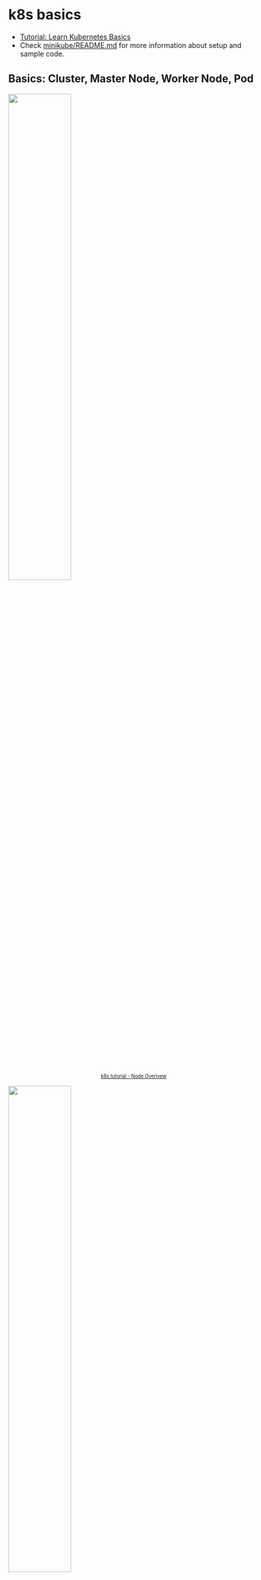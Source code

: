# k8s basics

* [Tutorial: Learn Kubernetes Basics](https://kubernetes.io/docs/tutorials/kubernetes-basics/)
* Check [minikube/README.md](minikube/README.md) for more information about setup and sample code.

## Basics: Cluster, Master Node, Worker Node, Pod

<img style="width:50%;" src="https://kubernetes.io/docs/tutorials/kubernetes-basics/public/images/module_03_nodes.svg">
<p align="center"><sub><sup>
  <a href="https://kubernetes.io/docs/tutorials/kubernetes-basics/explore/explore-intro/" target="_blank" rel="noreferrer noopenner">k8s tutorial - Node Overivew</a>
</sup></sub></p>

<img style="width:50%;" src="https://kubernetes.io/docs/tutorials/kubernetes-basics/public/images/module_03_pods.svg">
<p align="center"><sub><sup>
  <a href="https://kubernetes.io/docs/tutorials/kubernetes-basics/explore/explore-intro/" target="_blank" rel="noreferrer noopenner">k8s tutorial - Pods Overivew</a>
</sup></sub></p>

<img style="width:60%;" src="https://4.bp.blogspot.com/-EwaeByngT_s/VreBpWmU5bI/AAAAAAAABrU/TOd81z-L1rY/s1600/archi.jpg">
<p align="center"><sub><sup>
  <a href="https://nishadikirielle.blogspot.com/2016/02/kubernetes-at-first-glance.html" target="_blank" rel="noreferrer noopenner">Kubernetes, At A First Glance - k8s Architecture</a>
</sup></sub></p>

### Cluster

* Kubernetes 中多個 Node 與 Master 的集合，管理多個 Master, Worker Node，。基本上可以想成在同一個環境裡所有 Node 集合在一起的單位。

### Master Node

* Kubernetes 運作的指揮中心，可以簡化看成一個特化的 Node 負責管理所有其他 Node。
* 包含 kube-apiserver、etcd、kube-scheduler、kube-controller-manager。

### Worker Node

* Kubernetes 運作的最小硬體單位，一個 Worker Node（簡稱 Node）對應到一台機器，可以是實體機如你的筆電、或是虛擬機如 AWS 上的一台 EC2 或 GCP 上的一台 Computer Engine。
* 包含 kubelet、kube-proxy、Container Runtime

### Pod

* Kubernetes 運作的最小單位，一個 Pod 對應到一個應用服務（Application），舉例來說一個 Pod 可能會對應到一個 API Server。
* 一個 Pod 裡面可以有一個或是多個 Container，但一般情況一個 Pod 最好只有一個 Container
* 同一個 Pod 中的 Containers 共享相同資源及網路，彼此透過 local port number 溝通
* `pod.yaml` 是針對單一 Pod 的設定，用來建立獨立的 Pod，但多數我們不會這樣單獨使用，主要有幾個問題:
  * 獨立的 pod 若是發生問題時(例如: node failure)，k8s 不會協助恢復其正常的狀態
  * 若 pod 所在的 worker node 因為資源不足或是進入維護狀態時，pod 不會被自動移到其他正常的 node 並重新啟動

[`deployment.yaml` spec](https://github.com/superj80820/2020-ithelp-contest/blob/master/DAY18/server-service.yaml)

* spec.replicas: 此 Pod 會在 K8s 有幾個橫向擴展(Horizontal Pod Autoscaler)，目前設定一個
* spec.strategy: 可以設定狀態變化對應機制的策略，例如 image 降版要要維持幾個 Pod 之類，這邊使用預設值
* spec.template.spec.containers: 設置容器
* spec.template.spec.containers.command: 容器的啟動 command
* spec.template.spec.containers.image: 容器使用的 image
* spec.template.spec.containers.ports: 容器使用的 port
* spec.template.spec.containers.restartPolicy: 容器是否無預期關閉後要重新啟動

[`service.yaml` spec](https://github.com/superj80820/2020-ithelp-contest/blob/master/DAY18/server-deployment.yaml)

* spec.ports.ports: 說明對外可連入的 port 為何
* spec.ports.targetPort: 說明對外連入的 port 對應到 Pod 的哪個 port
* spec.ports.selector: 此規則要套用到哪個 label 上

Ref:

* [Kubernetes 基礎教學（一）原理介紹](https://chengweihu.com/kubernetes-tutorial-1-pod-node/#Kubernetes-%E5%9B%9B%E5%85%83%E4%BB%B6)
* [Kubernetes 初戰(一) 基本單元 Pod、Node、Service、Deployment](https://bingdoal.github.io/deploy/2021/02/kubernetes-beginning/)

## Advanced: Service, Deployment, Ingress

<img style="width:60%;" src="https://kubernetes.io/docs/tutorials/kubernetes-basics/public/images/module_04_labels.svg">
<p align="center"><sub><sup>
  <a href="https://kubernetes.io/docs/tutorials/kubernetes-basics/expose/expose-intro/" target="_blank" rel="noreferrer noopenner">k8s tutorial - Using a Service to Expose Your App</a>
</sup></sub></p>

### Service

* Expose your pods for outside to reach
  * ClusterIP, NodePort, LoadBalancer, ExternalName
* 定義「一群 Pod 要如何被連線及存取」的元件
* Pod 可以透過 `kubectl port-forward` 的指令 host 到本機上，但只能在前景執行，而且每個 pod 都要去執行一次也不太好管理，所以 Service 這個元件就誕生了，Service 主要可以想成是 Pod 的反代理機制，用來定義 Pod 如何被連線以及存取
* [Kubernetes Service Overview](https://godleon.github.io/blog/Kubernetes/k8s-Service-Overview/)

### Deployment

<img style="width:60%;" src="https://storage.googleapis.com/cdn.thenewstack.io/media/2017/11/07751442-deployment.png">
<p align="center"><sub><sup>
  <a href="https://thenewstack.io/kubernetes-deployments-work" target="_blank" rel="noreferrer noopenner">ReplicaSet</a>
</sup></sub></p>

* scale out pods
* `spec.replicas`

### Ingress

<img style="width:60%;" src="https://chengweihu.com/static/0020e6bdf72babb7d4e153139d3f568f/2bef9/image-3.png">
<p align="center"><sub><sup>
  <a href="https://chengweihu.com/kubernetes-tutorial-2-service-deployment-ingress" target="_blank" rel="noreferrer noopenner">Kubernetes 基礎教學（二）實作範例：Pod、Service、Deployment、Ingress | Cheng-Wei Hu</a>
</sup></sub></p>

* Ingress controller + reverse proxy
  * [What is the difference between an Ingress and a reverse proxy?](https://stackoverflow.com/questions/59709514/what-is-the-difference-between-an-ingress-and-a-reverse-proxy)

Ref:

* [Kubernetes 基礎教學（二）實作範例：Pod、Service、Deployment、Ingress、Deployment](https://chengweihu.com/kubernetes-tutorial-2-service-deployment-ingress/#Kubernetes-%E9%80%B2%E9%9A%8E%E4%B8%89%E5%85%83%E4%BB%B6)
* [Kubernetes (四) - Pod 進階應用 : Service、Deployment、Ingress](https://hackmd.io/@tienyulin/kubernetes-service-deployment-ingress)
* [DAY18 — 了解 K8s 中的 Pod、Service、Deployment](https://medium.com/%E9%AB%92%E6%A1%B6%E5%AD%90/day18-%E4%BA%86%E8%A7%A3-k8s-%E4%B8%AD%E7%9A%84-pod-service-deployment-92408f9244e1)
* [k8s中几个基本概念的理解，pod,service,deployment,ingress的使用场景](https://www.cnblogs.com/ricklz/p/16684420.html)

## Labels & Selectors

<img style="width:50%;" src="https://assets-global.website-files.com/61c02e339c11997e6926e3d9/61c093a693fd42c2d52eb62a_602c569e5e6e7537bc35799a_TYU0FzP808wO7i21lCVLrwNQHDid7p-DEEKPX7y61O4Yqe17MWvMU4gVS6ZcSWYEz0jbwQ6LSCRv4rw5zsKH-6CBYn95EDvZ5Sh4BprrkBx821ylBC85xb710oIBfirSbxtjzFs.png">
<p align="center"><sub><sup>
  <a href="https://www.datree.io/resources/a-kubernetes-guide-for-labels-and-selectors" target="_blank" rel="noreferrer noopenner">Labels & Selectors</a>
</sup></sub></p>

With labels, Kubernetes is able to glue resources together when one resource needs to relate or manage another resource. For example: a Deployment that needs to know how many Pods to spin-up or a Service that needs to expose some Pods.

* Labels: Labels are nothing more than custom key-value pairs that are attached to objects and are used to describe and manage different Kubernetes resources.
* Selectors: A label selector is just a fancy name of the mechanism that enables the client/user to target (select) a set of objects by their labels.

## Configuration: ConfigMap

<img style="width:50%;" src="https://images.contentstack.io/v3/assets/blt300387d93dabf50e/blt7118bc80b8cd018a/62f50128d3b8a57004568c03/ConfigMap_Diagram.jpg">
<p align="center"><sub><sup>
  <a href="https://www.weave.works/blog/kubernetes-configmap" target="_blank" rel="noreferrer noopenner">ConfigMap</a>
</sup></sub></p>

TODO Ref

* [Managing Resources](https://kubernetes.io/docs/concepts/cluster-administration/manage-deployment/)
  * [Configuring Redis using a ConfigMap](https://kubernetes.io/docs/tutorials/configuration/configure-redis-using-configmap/)
* <https://humanitec.com/blog/handling-environment-variables-with-kubernetes#using-kubernetes-variables>
  * <https://kubernetes.io/docs/tasks/configure-pod-container/configure-pod-configmap/>
  * <https://www.kisphp.com/kubernetes-manifests/configmap>
  * <https://earthly.dev/blog/kubernetes-config-maps/>

## sts: StatefulSet

<img style="width:60%;" src="https://loft.sh/images/blog/posts/stateful-set-bp-2.png?nf_resize=fit&w=1040">
<p align="center"><sub><sup>
  <a href="https://loft.sh/blog/kubernetes-statefulset-examples-and-best-practices/" target="_blank" rel="noreferrer noopenner">Kubernetes StatefulSet - Examples & Best Practices</a>
</sup></sub></p>

## pvc: PersistentVolumeClaims

## DaemonSet

<img style="width:60%;" src="https://www.bluematador.com/hs-fs/hubfs/blog/new/An%20Introduction%20to%20Kubernetes%20DaemonSets/DaemonSets.png?width=1540&name=DaemonSets.png">
<p align="center"><sub><sup>
  <a href="https://www.bluematador.com/blog/an-introduction-to-kubernetes-daemonsets" target="_blank" rel="noreferrer noopenner">An introduction to Kubernetes DaemonSets</a>
</sup></sub></p>

A Kubernetes DaemonSet is a container tool that ensures that all nodes (or a specific subset of them) are running exactly one copy of a pod.

When using Kubernetes, most of the time you don't care where your pods are running, but sometimes you want to run a single pod on all your nodes. For example, you might want to run fluentd on all your nodes to collect logs. In this case, using a DaemonSet tells Kubernetes to make sure there is one instance of the pod on nodes in your cluster.

## Others

* [A Practical Guide to Setting Kubernetes Requests and Limits](https://blog.kubecost.com/blog/requests-and-limits/)
* [Kubernetes : Pod scheduling/eviction relationship with requests/limits](https://stackoverflow.com/questions/60790213/kubernetes-pod-scheduling-eviction-relationship-with-requests-limits)
* [Understanding Kubernetes Evicted Pods](https://sysdig.com/blog/kubernetes-pod-evicted/)
* [Health Check & Self Healing - K8s Probes - Liveness, Readiness, Startup Examples | Devops Junction](https://www.middlewareinventory.com/blog/k8s-probes-liveness-readiness-startup-examples-devops-junction/)

## Helm Chart

* package managment

### Install

* [Helm Quickstart Guide](https://helm.sh/docs/intro/quickstart/)

```sh
brew install kubernetes-helm
```

### Introduction

`helm create helm-demo`

```text
.
├── Chart.yaml    # Metadata
├── charts        # SubCharts
├── templates     # Components
│   ├── deployment.yaml
│   ├── ingress.yaml
│   └── service.yaml
└── values.yaml   # environment values
```

### Helm Chart Template Guide

* [Helm Chart Template Guide](https://helm.sh/docs/chart_template_guide/getting_started/)
* [Helm - Templating variables in values.yaml](https://stackoverflow.com/questions/55958507/helm-templating-variables-in-values-yaml)

[https://humalect.com/blog/kustomize-vs-helm#when-to-use-helm-vs-kustomize](https://humalect.com/blog/kustomize-vs-helm#when-to-use-helm-vs-kustomize)

### [Combine Helm and Kustomize Deployments](https://humalect.com/blog/kustomize-vs-helm#when-to-use-helm-vs-kustomize)

* kustomize
  * Customizing Manifests
  * Multi-Environment Management
* helm
  * Packaging Complex Applications
  * Managing Releases
  * Centralized Configuration

Ref

* [Kubernetes 基礎教學（三）Helm 介紹與建立 Chart](https://chengweihu.com/kubernetes-tutorial-3-helm/)
* [DAY20 — 利用 Helm 把 K8s 元件都包裝起來吧！](https://github.com/superj80820/2020-ithelp-contest/tree/master/DAY20)
